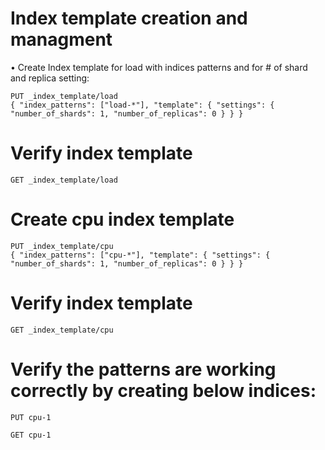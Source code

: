 # Index template creation and managment
• Create Index template for load with indices patterns and for # of shard and replica setting:
```
PUT _index_template/load
{ "index_patterns": ["load-*"], "template": { "settings": { "number_of_shards": 1, "number_of_replicas": 0 } } }
```
# Verify index template
```
GET _index_template/load
```
# Create cpu index template
```
PUT _index_template/cpu
{ "index_patterns": ["cpu-*"], "template": { "settings": { "number_of_shards": 1, "number_of_replicas": 0 } } }
```
# Verify index template
```
GET _index_template/cpu
```
# Verify the patterns are working correctly by creating below indices:
```
PUT cpu-1
```
```
GET cpu-1
```

